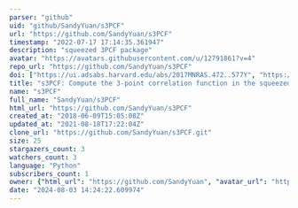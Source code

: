 ```yaml
---
parser: "github"
uid: "github/SandyYuan/s3PCF"
url: "https://github.com/SandyYuan/s3PCF"
timestamp: "2022-07-17 17:14:35.361947"
description: "squeezed 3PCF package"
avatar: "https://avatars.githubusercontent.com/u/12791861?v=4"
repo_url: "https://github.com/SandyYuan/s3PCF"
doi: ["https://ui.adsabs.harvard.edu/abs/2017MNRAS.472..577Y", "https://ui.adsabs.harvard.edu/abs/2020ascl.soft05009Y/abstract"]
title: "s3PCF: Compute the 3-point correlation function in the squeezed limit"
name: "s3PCF"
full_name: "SandyYuan/s3PCF"
html_url: "https://github.com/SandyYuan/s3PCF"
created_at: "2018-06-09T15:05:08Z"
updated_at: "2021-08-18T17:22:04Z"
clone_url: "https://github.com/SandyYuan/s3PCF.git"
size: 25
stargazers_count: 3
watchers_count: 3
language: "Python"
subscribers_count: 1
owner: {"html_url": "https://github.com/SandyYuan", "avatar_url": "https://avatars.githubusercontent.com/u/12791861?v=4", "login": "SandyYuan", "type": "User"}
date: "2024-08-03 14:24:22.609974"
---
```


